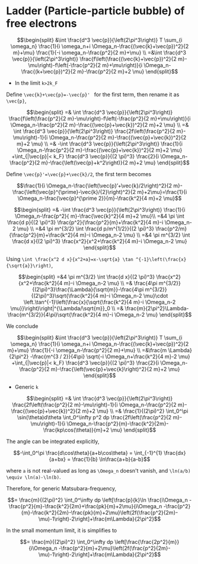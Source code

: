 # Ladder (Particle-particle bubble) of free electrons

```math
\begin{split}
 &\int \frac{d^3 \vec{p}}{\left(2\pi^3\right)} T \sum_{i \omega_n} \frac{1}{i \omega_n+i \Omega_n-\frac{(\vec{k}+\vec{p})^2}{2 m}+\mu} \frac{1}{-i \omega_n-\frac{p^2}{2 m}+\mu} \\
 =&\int \frac{d^3 \vec{p}}{\left(2\pi^3\right)}  \frac{f\left(\frac{(\vec{k}+\vec{p})^2}{2 m}-\mu\right)-f\left(-\frac{p^2}{2 m}+\mu\right)}{i \Omega_n-\frac{(k+\vec{p})^2}{2 m}-\frac{p^2}{2 m}+2 \mu}  
 \end{split}
```
- In the limit ``k>2k_F``

Define ``\vec{k}+\vec{p}=-\vec{p}' `` for the first term, then rename it as ``\vec{p}``,

```math
\begin{split}
=&  \int \frac{d^3 \vec{p}}{\left(2\pi^3\right)} \frac{f\left(\frac{p^2}{2 m}-\mu\right)-f\left(-\frac{p^2}{2 m}+\mu\right)}{i \Omega_n-\frac{p^2}{2 m}-\frac{(\vec{p}+\vec{k})^2}{2 m}+2 \mu} \\
=&  \int \frac{d^3 \vec{p}}{\left(2\pi^3\right)} \frac{2f\left(\frac{p^2}{2 m}-\mu\right)-1}{i \Omega_n-\frac{p^2}{2 m}-\frac{(\vec{p}+\vec{k})^2}{2 m}+2 \mu} \\
=& -\int \frac{d^3 \vec{p}}{\left(2\pi^3\right)} \frac{1}{i \Omega_n-\frac{p^2}{2 m}-\frac{(\vec{p}+\vec{k})^2}{2 m}+2 \mu} +\int_{|\vec{p}|< k_F} \frac{d^3 \vec{p}}{(2 \pi)^3} \frac{2}{i \Omega_n-\frac{p^2}{2 m}-\frac{\left(\vec{p}+k^2\right)}{2 m}+2 \mu}
\end{split}
```

Define ``\vec{p}'=\vec{p}+\vec{k}/2``, the first term becomes
```math
\frac{1}{i \Omega_n-\frac{\left(\vec{p}’+\vec{k}/2\right)^2}{2 m}-\frac{\left(\vec{p}^{\prime}-\vec{k}/{2}\right)^2}{2 m}+2\mu}=\frac{1}{i \Omega_n-\frac{\vec{p}^{\prime 2}}{m}-\frac{k^2}{4 m}+2 \mu}
```
```math
\begin{split}
=& -\int \frac{d^3 \vec{p}}{\left(2\pi^3\right)} \frac{1}{i \Omega_n-\frac{p^2}{ m}-\frac{\vec{k}^2}{4 m}+2 \mu}\\
=&4 \pi \int \frac{d p}{(2 \pi)^3} \frac{p^2}{\frac{p^2}{m}+\frac{k^2}{4 m}-i \Omega_n-2 \mu} \\
=&4 \pi m^{3/2} \int \frac{d p/m^{1/2}}{(2 \pi)^3} \frac{p^2/m}{\frac{p^2}{m}+\frac{k^2}{4 m}-i \Omega_n-2 \mu} \\
=&4 \pi m^{3/2} \int \frac{d x}{(2 \pi)^3} \frac{x^2}{x^2+\frac{k^2}{4 m}-i \Omega_n-2 \mu}
\end{split}
```
Using ``\int \frac{x^2 d x}{x^2+a}=x-\sqrt{a} \tan ^{-1}\left(\frac{x}{\sqrt{a}}\right)``,
```math
\begin{split}
=&4 \pi m^{3/2} \int \frac{d x}{(2 \pi)^3} \frac{x^2}{x^2+\frac{k^2}{4 m}-i \Omega_n-2 \mu} \\
=& \frac{4\pi m^{3/2}}{(2\pi)^3}\frac{\Lambda}{\sqrt{m}}-\frac{4\pi m^{3/2}}{(2\pi)^3}\sqrt{\frac{k^2}{4 m}-i \Omega_n-2 \mu}\cdot \left.\tan^{-1}\left(\frac{x}{\sqrt{\frac{k^2}{4 m}-i \Omega_n-2 \mu}}\right)\right|^{\Lambda/\sqrt{m}}_0 \\
=& \frac{m}{2\pi^2}\Lambda-\frac{m^{3/2}}{4\pi}\sqrt{\frac{k^2}{4 m}-i \Omega_n-2 \mu} 
\end{split}
```
We conclude
```math
\begin{split}
 &\int \frac{d^3 \vec{p}}{\left(2\pi^3\right)} T \sum_{i \omega_n} \frac{1}{i \omega_n+i \Omega_n-\frac{(\vec{k}+\vec{p})^2}{2 m}+\mu} \frac{1}{-i \omega_n-\frac{p^2}{2 m}+\mu} \\
=&\frac{m \Lambda}{2\pi^2} -\frac{m^{3 / 2}}{4\pi} \sqrt{-i \Omega_n+\frac{k^2}{4 m}-2 \mu} 
+\int_{|\vec{p}|< k_F} \frac{d^3 \vec{p}}{(2 \pi)^3} \frac{2}{i \Omega_n-\frac{p^2}{2 m}-\frac{\left(\vec{p}+\vec{k}\right)^2}{2 m}+2 \mu}
\end{split}
```

- Generic ``k``
```math
\begin{split}
=&  \int \frac{d^3 \vec{p}}{\left(2\pi^3\right)} \frac{2f\left(\frac{p^2}{2 m}-\mu\right)-1}{i \Omega_n-\frac{p^2}{2 m}-\frac{(\vec{p}+\vec{k})^2}{2 m}+2 \mu} \\
=& \frac{1}{(2\pi)^2} \int_0^\pi \sin(\theta)d\theta \int_0^\infty p^2 dp \frac{2f\left(\frac{p^2}{2 m}-\mu\right)-1}{i \Omega_n-\frac{p^2}{m}-\frac{k^2}{2m}-\frac{kp\cos(\theta)}{m}+2 \mu}
\end{split}
```
The angle can be integrated explicitly,
```math
-\int_0^\pi \frac{d\cos\theta}{a+b\cos\theta} = \int_{-1}^{1} \frac{dx}{a+bx} = \frac{1}{b} \ln\frac{a+b}{a-b}
```
where ``a`` is not real-valued as long as ``\Omega_n`` doesn't vanish, and ``\ln(a/b) \equiv \ln(a)-\ln(b)``.

Therefore, for generic Matsubara-frequency,
```math
= \frac{m}{(2\pi)^2} \int_0^\infty dp \left[\frac{p}{k}\ln \frac{i\Omega_n -\frac{p^2}{m}-\frac{k^2}{2m}+\frac{pk}{m}+2\mu}{i\Omega_n -\frac{p^2}{m}-\frac{k^2}{2m}-\frac{pk}{m}+2\mu}\left(2f(\frac{p^2}{2m}-\mu)-1\right)-2\right]+\frac{m\Lambda}{2\pi^2}
```

In the small momentum limit, it is simplifies to
```math
= \frac{m}{(2\pi)^2} \int_0^\infty dp \left[\frac{\frac{2p^2}{m}}{i\Omega_n -\frac{p^2}{m}+2\mu}\left(2f(\frac{p^2}{2m}-\mu)-1\right)-2\right]+\frac{m\Lambda}{2\pi^2}
```